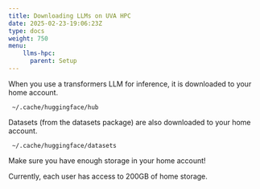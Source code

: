 ```yaml
---
title: Downloading LLMs on UVA HPC
date: 2025-02-23-19:06:23Z
type: docs 
weight: 750
menu: 
    llms-hpc:
      parent: Setup
---
```


When you use a transformers LLM for inference, it is downloaded to your home account.

``` ~/.cache/huggingface/hub```

Datasets (from the datasets package) are also downloaded to your home account.

``` ~/.cache/huggingface/datasets```

Make sure you have enough storage in your home account!

Currently, each user has access to 200GB of home storage.  

